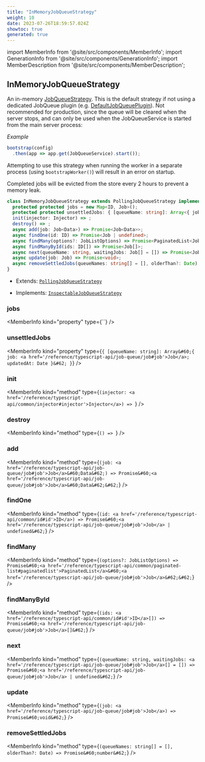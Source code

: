 ```yaml
---
title: "InMemoryJobQueueStrategy"
weight: 10
date: 2023-07-26T18:59:57.024Z
showtoc: true
generated: true
---
```

<!-- This file was generated from the Vendure source. Do not modify. Instead, re-run the "docs:build" script -->
import MemberInfo from '@site/src/components/MemberInfo';
import GenerationInfo from '@site/src/components/GenerationInfo';
import MemberDescription from '@site/src/components/MemberDescription';


## InMemoryJobQueueStrategy

<GenerationInfo sourceFile="packages/core/src/job-queue/in-memory-job-queue-strategy.ts" sourceLine="42" packageName="@vendure/core" />

An in-memory <a href='/reference/typescript-api/job-queue/job-queue-strategy#jobqueuestrategy'>JobQueueStrategy</a>. This is the default strategy if not using a dedicated
JobQueue plugin (e.g. <a href='/reference/typescript-api/job-queue/default-job-queue-plugin#defaultjobqueueplugin'>DefaultJobQueuePlugin</a>). Not recommended for production, since
the queue will be cleared when the server stops, and can only be used when the JobQueueService is
started from the main server process:

*Example*

```ts
bootstrap(config)
  .then(app => app.get(JobQueueService).start());
```

Attempting to use this strategy when running the worker in a separate process (using `bootstrapWorker()`)
will result in an error on startup.

Completed jobs will be evicted from the store every 2 hours to prevent a memory leak.

```ts title="Signature"
class InMemoryJobQueueStrategy extends PollingJobQueueStrategy implements InspectableJobQueueStrategy {
  protected protected jobs = new Map<ID, Job>();
  protected protected unsettledJobs: { [queueName: string]: Array<{ job: Job; updatedAt: Date }> } = {};
  init(injector: Injector) => ;
  destroy() => ;
  async add(job: Job<Data>) => Promise<Job<Data>>;
  async findOne(id: ID) => Promise<Job | undefined>;
  async findMany(options?: JobListOptions) => Promise<PaginatedList<Job>>;
  async findManyById(ids: ID[]) => Promise<Job[]>;
  async next(queueName: string, waitingJobs: Job[] = []) => Promise<Job | undefined>;
  async update(job: Job) => Promise<void>;
  async removeSettledJobs(queueNames: string[] = [], olderThan?: Date) => Promise<number>;
}
```
* Extends: <code><a href='/reference/typescript-api/job-queue/polling-job-queue-strategy#pollingjobqueuestrategy'>PollingJobQueueStrategy</a></code>


* Implements: <code><a href='/reference/typescript-api/job-queue/inspectable-job-queue-strategy#inspectablejobqueuestrategy'>InspectableJobQueueStrategy</a></code>



<div className="members-wrapper">

### jobs

<MemberInfo kind="property" type={``}   />


### unsettledJobs

<MemberInfo kind="property" type={`{ [queueName: string]: Array&#60;{ job: <a href='/reference/typescript-api/job-queue/job#job'>Job</a>; updatedAt: Date }&#62; }`}   />


### init

<MemberInfo kind="method" type={`(injector: <a href='/reference/typescript-api/common/injector#injector'>Injector</a>) => `}   />


### destroy

<MemberInfo kind="method" type={`() => `}   />


### add

<MemberInfo kind="method" type={`(job: <a href='/reference/typescript-api/job-queue/job#job'>Job</a>&#60;Data&#62;) => Promise&#60;<a href='/reference/typescript-api/job-queue/job#job'>Job</a>&#60;Data&#62;&#62;`}   />


### findOne

<MemberInfo kind="method" type={`(id: <a href='/reference/typescript-api/common/id#id'>ID</a>) => Promise&#60;<a href='/reference/typescript-api/job-queue/job#job'>Job</a> | undefined&#62;`}   />


### findMany

<MemberInfo kind="method" type={`(options?: JobListOptions) => Promise&#60;<a href='/reference/typescript-api/common/paginated-list#paginatedlist'>PaginatedList</a>&#60;<a href='/reference/typescript-api/job-queue/job#job'>Job</a>&#62;&#62;`}   />


### findManyById

<MemberInfo kind="method" type={`(ids: <a href='/reference/typescript-api/common/id#id'>ID</a>[]) => Promise&#60;<a href='/reference/typescript-api/job-queue/job#job'>Job</a>[]&#62;`}   />


### next

<MemberInfo kind="method" type={`(queueName: string, waitingJobs: <a href='/reference/typescript-api/job-queue/job#job'>Job</a>[] = []) => Promise&#60;<a href='/reference/typescript-api/job-queue/job#job'>Job</a> | undefined&#62;`}   />


### update

<MemberInfo kind="method" type={`(job: <a href='/reference/typescript-api/job-queue/job#job'>Job</a>) => Promise&#60;void&#62;`}   />


### removeSettledJobs

<MemberInfo kind="method" type={`(queueNames: string[] = [], olderThan?: Date) => Promise&#60;number&#62;`}   />




</div>

